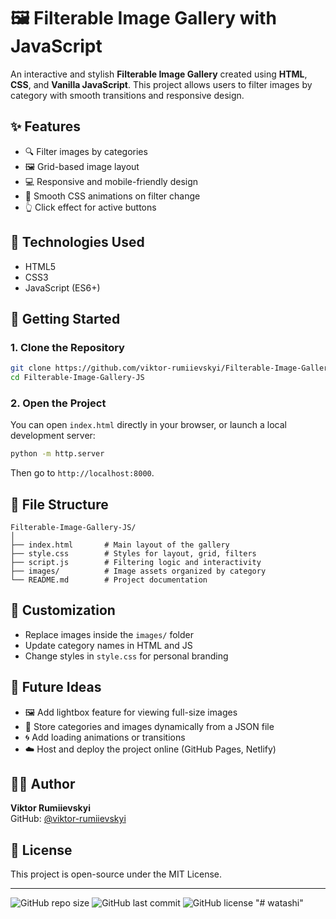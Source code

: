
# 🖼️ Filterable Image Gallery with JavaScript

An interactive and stylish **Filterable Image Gallery** created using **HTML**, **CSS**, and **Vanilla JavaScript**. This project allows users to filter images by category with smooth transitions and responsive design.

## ✨ Features

- 🔍 Filter images by categories
- 🖼️ Grid-based image layout
- 💻 Responsive and mobile-friendly design
- 🎨 Smooth CSS animations on filter change
- 👆 Click effect for active buttons

## 🧰 Technologies Used

- HTML5
- CSS3
- JavaScript (ES6+)

## 🚀 Getting Started

### 1. Clone the Repository

```bash
git clone https://github.com/viktor-rumiievskyi/Filterable-Image-Gallery-JS.git
cd Filterable-Image-Gallery-JS
```

### 2. Open the Project

You can open `index.html` directly in your browser, or launch a local development server:

```bash
python -m http.server
```

Then go to `http://localhost:8000`.

## 📁 File Structure

```
Filterable-Image-Gallery-JS/
│
├── index.html       # Main layout of the gallery
├── style.css        # Styles for layout, grid, filters
├── script.js        # Filtering logic and interactivity
├── images/          # Image assets organized by category
└── README.md        # Project documentation
```

## 🔧 Customization

- Replace images inside the `images/` folder
- Update category names in HTML and JS
- Change styles in `style.css` for personal branding

## 🌟 Future Ideas

- 🖼️ Add lightbox feature for viewing full-size images
- 🧠 Store categories and images dynamically from a JSON file
- 🌀 Add loading animations or transitions
- ☁️ Host and deploy the project online (GitHub Pages, Netlify)

## 👨‍💻 Author

**Viktor Rumiievskyi**  
GitHub: [@viktor-rumiievskyi](https://github.com/viktor-rumiievskyi)

## 📄 License

This project is open-source under the MIT License.

---

![GitHub repo size](https://img.shields.io/github/repo-size/viktor-rumiievskyi/Filterable-Image-Gallery-JS)
![GitHub last commit](https://img.shields.io/github/last-commit/viktor-rumiievskyi/Filterable-Image-Gallery-JS)
![GitHub license](https://img.shields.io/github/license/viktor-rumiievskyi/Filterable-Image-Gallery-JS)
"# watashi" 
